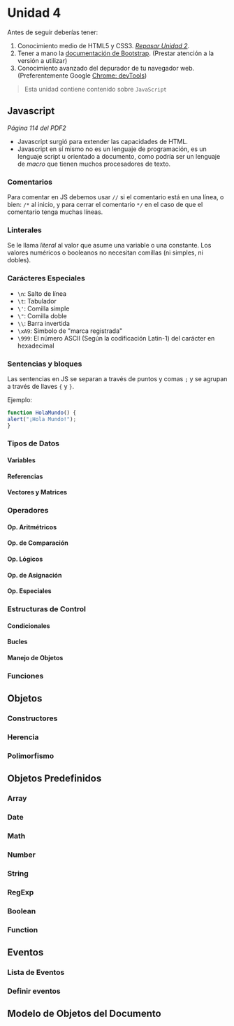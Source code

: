 # Unidad 4

Antes de seguir deberías tener:

1. Conocimiento medio de HTML5 y CSS3. [_Repasar Unidad 2_](/u/unidad2.md).
1. Tener a mano la [documentación de Bootstrap](https://getbootstrap.com/docs/4.1/getting-started/introduction/). (Prestar atención a la versión a utilizar)
1. Conocimiento avanzado del depurador de tu navegador web. (Preferentemente Google [Chrome: devTools](/c/#chrome-dev-tools))

>Esta unidad contiene contenido sobre `JavaScript`

## Javascript

_Página 114 del PDF2_

* Javascript surgió para extender las capacidades de HTML.
* Javascript en sí mismo no es un lenguaje de programación, es un lenguaje script u orientado a documento, como podría ser un lenguaje de _macro_ que tienen muchos procesadores de texto.

### Comentarios

Para comentar en JS debemos usar `//` si el comentario está en una línea, o bien: `/*` al inicio, y para cerrar el comentario `*/` en el caso de que el comentario tenga muchas líneas.

### Linterales

Se le llama _literal_ al valor que asume una variable o una constante. Los valores numéricos o booleanos no necesitan comillas (ni simples, ni dobles).

### Carácteres Especiales

* `\n`: Salto de línea
* `\t`: Tabulador
* `\'`: Comilla simple
* `\"`: Comilla doble
* `\\`: Barra invertida
* `\xA9`: Simbolo de "marca registrada"
* `\999`: El número ASCII (Según la codificación Latin-1) del carácter en hexadecimal

### Sentencias y bloques

Las sentencias en JS se separan a través de puntos y comas `;` y se agrupan a través de llaves `{` y `}`.

Ejemplo:

```js
function HolaMundo() {
alert("¡Hola Mundo!");
}
```

### Tipos de Datos

#### Variables

#### Referencias

#### Vectores y Matrices

### Operadores

#### Op. Aritmétricos

#### Op. de Comparación

#### Op. Lógicos

#### Op. de Asignación

#### Op. Especiales

### Estructuras de Control

#### Condicionales

#### Bucles

#### Manejo de Objetos

### Funciones

## Objetos

### Constructores

### Herencia

### Polimorfismo

## Objetos Predefinidos

### Array

### Date

### Math

### Number

### String

### RegExp

### Boolean

### Function

## Eventos

### Lista de Eventos

### Definir eventos

## Modelo de Objetos del Documento
